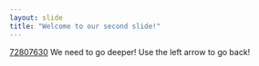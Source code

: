 ```yaml
---
layout: slide
title: "Welcome to our second slide!"
---
```

[72807630](https://user-images.githubusercontent.com/86602588/123631718-5c573a80-d817-11eb-9225-548eb992251b.jpg)
We need to go deeper!
Use the left arrow to go back!
